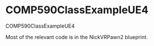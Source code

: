 # COMP590ClassExampleUE4
COMP590ClassExampleUE4

Most of the relevant code is in the NickVRPawn2 blueprint.
